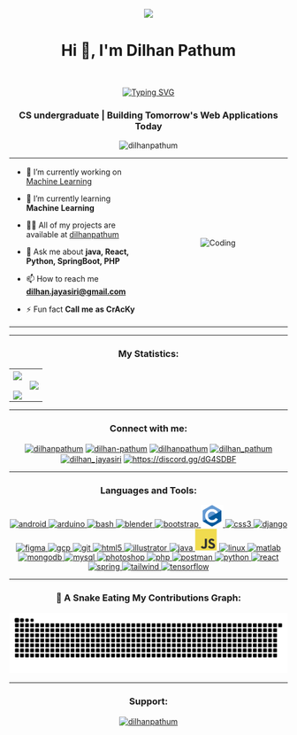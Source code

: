 <p align="center" ><img  src = "https://github.com/7oSkaaa/7oSkaaa/blob/main/Images/about_me.gif?raw=true" width = 100px></p>
<h1 align="center">Hi 👋, I'm Dilhan Pathum</h1>
<br>
<p align="center">
  <a href="https://git.io/typing-svg"><img src="https://readme-typing-svg.demolab.com?font=&weight=800&size=32&pause=1000&center=true&vCenter=true&width=800&lines=CS+undergraduate;Self+taught+Front-End+And+Back-End+Developer;Building+Tomorrow's+Web+Applications+Today;Love+to+learn+new+stuffs..%3C3" alt="Typing SVG" /></a>
</p>

<h3 align="center">CS undergraduate | Building Tomorrow's Web Applications Today</h3>

<p align="center"> <img src="https://komarev.com/ghpvc/?username=dilhanpathum&label=Profile%20views&color=0e75b6&style=flat" alt="dilhanpathum" /> </p>

<table align="center">
<tr border="none">
<td width="50%" align="left">
  
- 🔭 I’m currently working on [Machine Learning](https://github.com/dilhanpathum/sentiment_analysis_project.git)

- 🌱 I’m currently learning **Machine Learning**

- 👨‍💻 All of my projects are available at [dilhanpathum](https://dilhanpathum.onrender.com/)

- 💬 Ask me about **java, React, Python, SpringBoot, PHP**

- 📫 How to reach me **dilhan.jayasiri@gmail.com**

- ⚡ Fun fact **Call me as CrAcKy**
</td>
<td width="50%" align="center">

  <img align="center" alt="Coding" width="450" src="https://repository-images.githubusercontent.com/588181932/e36ec678-7984-4cdd-8e4c-a3932772ff8e">

  
  </td>
</tr>
</table>

  ---

<h3 align="center">My Statistics:</h3>
<p align="center">
<table align="center">
<tr border="none">
<td width="50%" align="center">
  
  <img  align="center"  src="https://github-readme-stats.vercel.app/api?username=dilhanpathum&theme=dark&show_icons=true&count_private=true" />
  <br></br>
  <img  align="center"  src="https://github-readme-stats.anuraghazra1.vercel.app/api/top-langs/?username=Scar1109&theme=dark&hide_border=false&no-bg=true&no-frame=true&langs_count=10"/>
</td>
<td width="50%" align="center">

  <img  align="center"  src="https://github-readme-stats.anuraghazra1.vercel.app/api/top-langs/?username=dilhanpathum&theme=dark&hide_border=false&no-bg=true&no-frame=true&langs_count=10"/>
  
  </td>
</tr>
</table>

---

<h3 align="center">Connect with me:</h3>
<p align="center">
<a href="https://linkedin.com/in/dilhanpathum" target="blank"><img align="center" src="https://github.com/Scar1109/skill-icons/blob/main/icons/LinkedIn.svg" alt="dilhanpathum" height="50" width="50" /></a>
<a href="https://stackoverflow.com/users/dilhan-pathum" target="blank"><img align="center" src="https://github.com/Scar1109/skill-icons/blob/main/icons/StackOverflow-Light.svg" alt="dilhan-pathum" height="50" width="50" /></a>
<a href="https://fb.com/dilhanpathum" target="blank"><img align="center" src="https://raw.githubusercontent.com/rahuldkjain/github-profile-readme-generator/master/src/images/icons/Social/facebook.svg" alt="dilhanpathum" height="50" width="50" /></a>
<a href="https://instagram.com/dilhan_pathum" target="blank"><img align="center" src="https://github.com/Scar1109/skill-icons/blob/main/icons/Instagram.svg" alt="dilhan_pathum" height="50" width="50" /></a>
<a href="https://www.hackerrank.com/dilhan_jayasiri" target="blank"><img align="center" src="https://raw.githubusercontent.com/rahuldkjain/github-profile-readme-generator/master/src/images/icons/Social/hackerrank.svg" alt="dilhan_jayasiri" height="50" width="50" /></a>
<a href="https://discord.gg/https://discord.gg/dG4SDBF" target="blank"><img align="center" src="https://github.com/Scar1109/skill-icons/blob/main/icons/Discord.svg" alt="https://discord.gg/dG4SDBF" height="50" width="50" /></a>
</p>


---


<h3 align="center">Languages and Tools:</h3>
<p align="center"> <a href="https://developer.android.com" target="_blank" rel="noreferrer"> <img src="https://github.com/Scar1109/skill-icons/blob/main/icons/AndroidStudio-Light.svg" alt="android" width="40" height="40"/> </a> <a href="https://www.arduino.cc/" target="_blank" rel="noreferrer"> <img src="https://github.com/Scar1109/skill-icons/blob/main/icons/Arduino.svg" alt="arduino" width="40" height="40"/> </a> <a href="https://www.gnu.org/software/bash/" target="_blank" rel="noreferrer"> <img src="https://github.com/Scar1109/skill-icons/blob/main/icons/Bash-Light.svg" alt="bash" width="40" height="40"/> </a> <a href="https://www.blender.org/" target="_blank" rel="noreferrer"> <img src="https://download.blender.org/branding/community/blender_community_badge_white.svg" alt="blender" width="40" height="40"/> </a> <a href="https://getbootstrap.com" target="_blank" rel="noreferrer"> <img src="https://github.com/Scar1109/skill-icons/blob/main/icons/Bootstrap.svg" alt="bootstrap" width="40" height="40"/> </a> <a href="https://www.cprogramming.com/" target="_blank" rel="noreferrer"> <img src="https://raw.githubusercontent.com/devicons/devicon/master/icons/c/c-original.svg" alt="c" width="40" height="40"/> </a> <a href="https://www.w3schools.com/css/" target="_blank" rel="noreferrer"> <img src="https://github.com/Scar1109/skill-icons/blob/main/icons/CSS.svg" alt="css3" width="40" height="40"/> </a> <a href="https://www.djangoproject.com/" target="_blank" rel="noreferrer"> <img src="https://github.com/Scar1109/skill-icons/blob/main/icons/Django.svg" alt="django" width="40" height="40"/> </a> <a href="https://www.figma.com/" target="_blank" rel="noreferrer"> <img src="https://github.com/Scar1109/skill-icons/blob/main/icons/Figma-Light.svg" alt="figma" width="40" height="40"/> </a> <a href="https://cloud.google.com" target="_blank" rel="noreferrer"> <img src="https://www.vectorlogo.zone/logos/google_cloud/google_cloud-icon.svg" alt="gcp" width="40" height="40"/> </a> <a href="https://git-scm.com/" target="_blank" rel="noreferrer"> <img src="https://github.com/Scar1109/skill-icons/blob/main/icons/Git.svg" alt="git" width="40" height="40"/> </a> <a href="https://www.w3.org/html/" target="_blank" rel="noreferrer"> <img src="https://github.com/Scar1109/skill-icons/blob/main/icons/HTML.svg" alt="html5" width="40" height="40"/> </a> <a href="https://www.adobe.com/in/products/illustrator.html" target="_blank" rel="noreferrer"> <img src="https://github.com/Scar1109/skill-icons/blob/main/icons/Illustrator.svg" alt="illustrator" width="40" height="40"/> </a> <a href="https://www.java.com" target="_blank" rel="noreferrer"> <img src="https://github.com/Scar1109/skill-icons/blob/main/icons/Java-Light.svg" alt="java" width="40" height="40"/> </a> <a href="https://developer.mozilla.org/en-US/docs/Web/JavaScript" target="_blank" rel="noreferrer"> <img src="https://raw.githubusercontent.com/devicons/devicon/master/icons/javascript/javascript-original.svg" alt="javascript" width="40" height="40"/> </a>  <a href="https://www.linux.org/" target="_blank" rel="noreferrer"> <img src="https://github.com/Scar1109/skill-icons/blob/main/icons/Linux-Light.svg" alt="linux" width="40" height="40"/> </a>  <a href="https://www.mathworks.com/" target="_blank" rel="noreferrer"> <img src="https://github.com/Scar1109/skill-icons/blob/main/icons/Matlab-Light.svg" alt="matlab" width="40" height="40"/> </a>
  <a href="https://www.mongodb.com/" target="_blank" rel="noreferrer"> <img src="https://github.com/Scar1109/skill-icons/blob/main/icons/MongoDB.svg" alt="mongodb" width="40" height="40"/> </a> <a href="https://www.mysql.com/" target="_blank" rel="noreferrer"> <img src="https://github.com/Scar1109/skill-icons/blob/main/icons/MySQL-Light.svg" alt="mysql" width="40" height="40"/> </a>   <a href="https://www.photoshop.com/en" target="_blank" rel="noreferrer"> <img src="https://github.com/Scar1109/skill-icons/blob/main/icons/Photoshop.svg" alt="photoshop" width="40" height="40"/> </a> <a href="https://www.php.net" target="_blank" rel="noreferrer"> <img src="https://github.com/Scar1109/skill-icons/blob/main/icons/PHP-Light.svg" alt="php" width="40" height="40"/> </a>  <a href="https://postman.com" target="_blank" rel="noreferrer"> <img src="https://github.com/Scar1109/skill-icons/blob/main/icons/Postman.svg" alt="postman" width="40" height="40"/> </a> <a href="https://www.python.org" target="_blank" rel="noreferrer"> <img src="https://github.com/Scar1109/skill-icons/blob/main/icons/Python-Light.svg" alt="python" width="40" height="40"/> </a> <a href="https://reactjs.org/" target="_blank" rel="noreferrer"> <img src="https://github.com/Scar1109/skill-icons/blob/main/icons/React-Light.svg" alt="react" width="40" height="40"/> </a>  <a href="https://spring.io/" target="_blank" rel="noreferrer"> <img src="https://github.com/Scar1109/skill-icons/blob/main/icons/Spring-Light.svg" alt="spring" width="40" height="40"/> </a> <a href="https://tailwindcss.com/" target="_blank" rel="noreferrer"> <img src="https://github.com/Scar1109/skill-icons/blob/main/icons/TailwindCSS-Light.svg" alt="tailwind" width="40" height="40"/> </a> <a href="https://www.tensorflow.org" target="_blank" rel="noreferrer"> <img src="https://github.com/Scar1109/skill-icons/blob/main/icons/TensorFlow-Light.svg" alt="tensorflow" width="40" height="40"/> </a>  </p>

---

<h3 align="center">🐍 A Snake Eating My Contributions Graph:</h3>
<p align="center">
	<picture>
		  <source media="(prefers-color-scheme: dark)" srcset="https://raw.githubusercontent.com/7oSkaaa/7oSkaaa/output/github-contribution-grid-snake-dark.svg">
		  <source media="(prefers-color-scheme: light)" srcset="https://raw.githubusercontent.com/7oSkaaa/7oSkaaa/output/github-contribution-grid-snake.svg">
		  <img alt="github contribution grid snake animation" src="https://raw.githubusercontent.com/7oSkaaa/7oSkaaa/output/github-contribution-grid-snake.svg">
	</picture>
</p>

---

<h3 align="center">Support:</h3>
<p align="center"><a href="https://www.buymeacoffee.com/dilhanpathum"> <img align="center" src="https://cdn.buymeacoffee.com/buttons/v2/default-yellow.png" height="50" width="210" alt="dilhanpathum" /></a></p><br><br>
